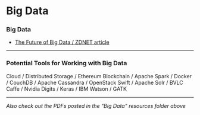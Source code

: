 # Big Data

### Big Data

- [The Future of Big Data / ZDNET article](http://www.zdnet.com/article/scary-and-fascinating-the-future-of-big-data/)

---

### Potential Tools for Working with Big Data
Cloud / Distributed Storage / Ethereum Blockchain / Apache Spark / Docker / CouchDB / Apache Cassandra / OpenStack Swift / Apache Solr / BVLC Caffe / Nvidia Digits / Keras / IBM Watson / GATK

---

_Also check out the PDFs posted in the "Big Data" resources folder above_
